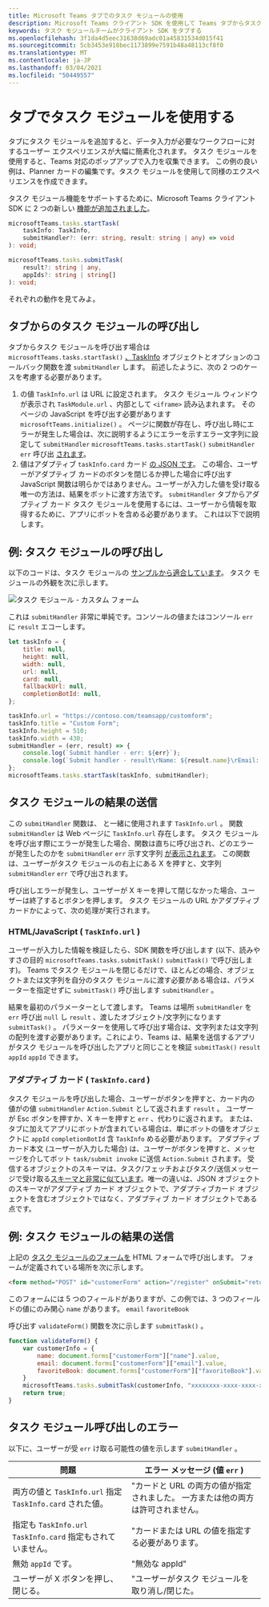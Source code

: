 ```yaml
---
title: Microsoft Teams タブでのタスク モジュールの使用
description: Microsoft Teams クライアント SDK を使用して Teams タブからタスク モジュールを呼び出す方法について説明します。
keywords: タスク モジュールチームがクライアント SDK をタブする
ms.openlocfilehash: 3f1da4d5eec31638d69adc01a45831534d015f41
ms.sourcegitcommit: 5cb3453e918bec1173899e7591b48a48113cf8f0
ms.translationtype: MT
ms.contentlocale: ja-JP
ms.lasthandoff: 03/04/2021
ms.locfileid: "50449557"
---
```

# <a name="using-task-modules-in-tabs"></a>タブでタスク モジュールを使用する

タブにタスク モジュールを追加すると、データ入力が必要なワークフローに対するユーザー エクスペリエンスが大幅に簡素化されます。 タスク モジュールを使用すると、Teams 対応のポップアップで入力を収集できます。 この例の良い例は、Planner カードの編集です。タスク モジュールを使用して同様のエクスペリエンスを作成できます。

タスク モジュール機能をサポートするために、Microsoft Teams クライアント SDK に 2 つの新しい [機能が追加されました](/javascript/api/overview/msteams-client)。

```typescript
microsoftTeams.tasks.startTask(
    taskInfo: TaskInfo,
    submitHandler?: (err: string, result: string | any) => void
): void;

microsoftTeams.tasks.submitTask(
    result?: string | any,
    appIds?: string | string[]
): void;
```

それぞれの動作を見てみよ。

## <a name="invoking-a-task-module-from-a-tab"></a>タブからのタスク モジュールの呼び出し

タブからタスク モジュールを呼び出す場合は `microsoftTeams.tasks.startTask()` [、TaskInfo](~/task-modules-and-cards/what-are-task-modules.md#the-taskinfo-object) オブジェクトとオプションのコールバック関数を渡 `submitHandler` します。 前述したように、次の 2 つのケースを考慮する必要があります。

1. の値 `TaskInfo.url` は URL に設定されます。 タスク モジュール ウィンドウが表示され `TaskModule.url` 、内部として `<iframe>` 読み込まれます。 そのページの JavaScript を呼び出す必要があります `microsoftTeams.initialize()` 。 ページに関数が存在し、呼び出し時にエラーが発生した場合は、次に説明するようにエラーを示すエラー文字列に設定して `submitHandler` `microsoftTeams.tasks.startTask()` `submitHandler` `err` 呼び出 [されます](#task-module-invocation-errors)。
1. 値はアダプティブ `taskInfo.card` カード [の JSON です](~/task-modules-and-cards/what-are-task-modules.md#adaptive-card-or-adaptive-card-bot-card-attachment)。 この場合、ユーザーがアダプティブ カードのボタンを閉じるか押した場合に呼び出す JavaScript 関数は明らかではありません。ユーザーが入力した値を受け取る唯一の方法は、結果をボットに渡す方法です。 `submitHandler` タブからアダプティブ カード タスク モジュールを使用するには、ユーザーから情報を取得するために、アプリにボットを含める必要があります。 これは以下で説明します。

## <a name="example-invoking-a-task-module"></a>例: タスク モジュールの呼び出し

以下のコードは、タスク モジュールの [サンプルから適合しています](~/task-modules-and-cards/what-are-task-modules.md#code-sample)。 タスク モジュールの外観を次に示します。

![タスク モジュール - カスタム フォーム](~/assets/images/task-module/task-module-custom-form.png)

これは `submitHandler` 非常に単純です。コンソールの値またはコンソール `err` に `result` エコーします。

```javascript
let taskInfo = {
    title: null,
    height: null,
    width: null,
    url: null,
    card: null,
    fallbackUrl: null,
    completionBotId: null,
};

taskInfo.url = "https://contoso.com/teamsapp/customform";
taskInfo.title = "Custom Form";
taskInfo.height = 510;
taskInfo.width = 430;
submitHandler = (err, result) => {
    console.log(`Submit handler - err: ${err}`);
    console.log(`Submit handler - result\rName: ${result.name}\rEmail: ${result.email}\rFavorite book: ${result.favoriteBook}`);
};
microsoftTeams.tasks.startTask(taskInfo, submitHandler);
```

## <a name="submitting-the-result-of-a-task-module"></a>タスク モジュールの結果の送信

この `submitHandler` 関数は、 と一緒に使用されます `TaskInfo.url` 。 関数 `submitHandler` は Web ページに `TaskInfo.url` 存在します。 タスク モジュールを呼び出す際にエラーが発生した場合、関数は直ちに呼び出され、どのエラーが発生したのかを `submitHandler` `err` 示す文字列 [が表示されます](#task-module-invocation-errors)。 この関数は、ユーザーがタスク モジュールの右上にある X を押すと、文字列 `submitHandler` `err` で呼び出されます。

呼び出しエラーが発生し、ユーザーが X キーを押して閉じなかった場合、ユーザーは終了するとボタンを押します。 タスク モジュールの URL かアダプティブ カードかによって、次の処理が実行されます。

### <a name="htmljavascript-taskinfourl"></a>HTML/JavaScript ( `TaskInfo.url` )

ユーザーが入力した情報を検証したら、SDK 関数を呼び出します (以下、読みやすさの目的 `microsoftTeams.tasks.submitTask()` `submitTask()` で呼び出します)。 Teams でタスク モジュールを閉じるだけで、ほとんどの場合、オブジェクトまたは文字列を自分のタスク モジュールに渡す必要がある場合は、パラメーターを指定せずに `submitTask()` 呼び出します `submitHandler` 。

結果を最初のパラメーターとして渡します。 Teams は場所 `submitHandler` を `err` 呼び出 `null` し `result` 、渡したオブジェクト/文字列になります `submitTask()` 。 パラメーターを使用して呼び出す場合は、文字列または文字列の配列を渡す必要があります。これにより、Teams は、結果を送信するアプリがタスク モジュールを呼び出したアプリと同じことを検証 `submitTask()` `result`  `appId` `appId` できます。

### <a name="adaptive-card-taskinfocard"></a>アダプティブ カード ( `TaskInfo.card` )

タスク モジュールを呼び出した場合、ユーザーがボタンを押すと、カード内の値がの値 `submitHandler` `Action.Submit` として返されます `result` 。 ユーザーが Esc ボタンを押すか、X キーを押すと `err` 、代わりに返されます。 または、タブに加えてアプリにボットが含まれている場合は、単にボットの値をオブジェクトに `appId` `completionBotId` 含 `TaskInfo` める必要があります。 アダプティブ カード本文 (ユーザーが入力した場合) は、ユーザーがボタンを押すと、メッセージを介してボット `task/submit invoke` に送信 `Action.Submit` されます。 受信するオブジェクトのスキーマは、タスク/フェッチおよびタスク/送信メッセージで受け取る[スキーマと非常に似ています](~/task-modules-and-cards/task-modules/task-modules-bots.md#payload-of-taskfetch-and-tasksubmit-messages)。唯一の違いは、JSON オブジェクトのスキーマがアダプティブ カード オブジェクトで、アダプティブカード オブジェクトを含むオブジェクト[](~/task-modules-and-cards/task-modules/task-modules-bots.md#payload-of-taskfetch-and-tasksubmit-messages)ではなく、アダプティブ カード オブジェクトである点です。

## <a name="example-submitting-the-result-of-a-task-module"></a>例: タスク モジュールの結果の送信

上記の [タスク モジュールのフォームを](#example-invoking-a-task-module) HTML フォームで呼び出します。 フォームが定義されている場所を次に示します。

```html
<form method="POST" id="customerForm" action="/register" onSubmit="return validateForm()">
```

このフォームには 5 つのフィールドがありますが、この例では、3 つのフィールドの値にのみ関心 `name` があります。 `email` `favoriteBook`

呼び出す `validateForm()` 関数を次に示します `submitTask()` 。

```javascript
function validateForm() {
    var customerInfo = {
        name: document.forms["customerForm"]["name"].value,
        email: document.forms["customerForm"]["email"].value,
        favoriteBook: document.forms["customerForm"]["favoriteBook"].value
    }
    microsoftTeams.tasks.submitTask(customerInfo, "xxxxxxxx-xxxx-xxxx-xxxx-xxxxxxxxxxxx");
    return true;
}
```

## <a name="task-module-invocation-errors"></a>タスク モジュール呼び出しのエラー

以下に、ユーザーが受 `err` け取る可能性の値を示します `submitHandler` 。

| 問題 | エラー メッセージ (値 `err` ) |
| ------- | ------------------------------ |
| 両方の値と `TaskInfo.url` 指定 `TaskInfo.card` された値。 | "カードと URL の両方の値が指定されました。 一方または他の両方は許可されません。 |
| 指定も `TaskInfo.url` `TaskInfo.card` 指定もされていません。 | "カードまたは URL の値を指定する必要があります。 |
| 無効 `appId` です。 | "無効な appId" |
| ユーザーが X ボタンを押し、閉じる。 | "ユーザーがタスク モジュールを取り消し/閉じた。 |
